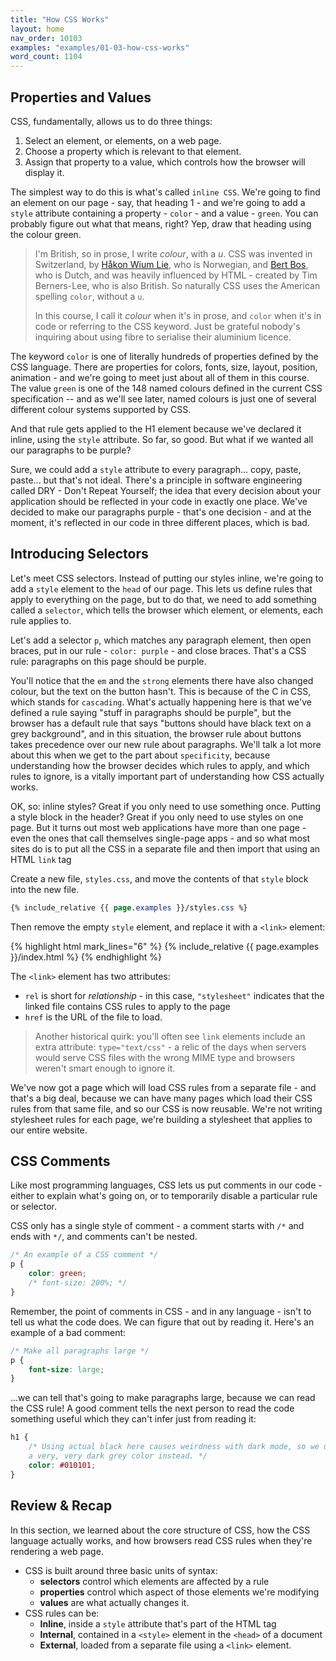 ```yaml
---
title: "How CSS Works"
layout: home
nav_order: 10103
examples: "examples/01-03-how-css-works"
word_count: 1104
---
```

## Properties and Values

CSS, fundamentally, allows us to do three things:

1. Select an element, or elements, on a web page.
2. Choose a property which is relevant to that element.
3. Assign that property to a value, which controls how the browser will display it.

The simplest way to do this is what's called `inline CSS`. We're going to find an element on our page - say, that heading 1 - and we're going to add a `style` attribute containing a property - `color` - and a value - `green`. You can probably figure out what that means, right? Yep, draw that heading using the colour green.

> I'm British, so in prose, I write *colour*, with a *u*. CSS was invented in Switzerland, by [Håkon Wium Lie](https://en.wikipedia.org/wiki/Håkon_Wium_Lie), who is Norwegian, and [Bert Bos](https://en.wikipedia.org/wiki/Bert_Bos), who is Dutch, and was heavily influenced by HTML - created by Tim Berners-Lee, who is also British. So naturally CSS uses the American spelling `color`, without a `u`. 
>
> In this course, I call it *colour* when it's in prose, and `color` when it's in code or referring to the CSS keyword. Just be grateful nobody's inquiring about using fibre to serialise their aluminium licence.

The keyword `color` is one of literally hundreds of properties defined by the CSS language. There are properties for colors, fonts, size, layout, position, animation - and we're going to meet just about all of them in this course. The value `green` is one of the 148 named colours defined in the current CSS specification -- and as we'll see later, named colours is just one of several different colour systems supported by CSS.

And that rule gets applied to the H1 element because we've declared it inline, using the `style` attribute. So far, so good. But what if we wanted all our paragraphs to be purple?

Sure, we could add a `style` attribute to every paragraph... copy, paste, paste... but that's not ideal. There's a principle in software engineering called DRY - Don't Repeat Yourself; the idea that every decision about your application should be reflected in your code in exactly one place. We've decided to make our paragraphs purple - that's one decision - and at the moment, it's reflected in our code in three different places, which is bad.

## Introducing Selectors

Let's meet CSS selectors. Instead of putting our styles inline, we're going to add a `style` element to the `head` of our page. This lets us define rules that apply to everything on the page, but to do that, we need to add something called a `selector`, which tells the browser which element, or elements, each rule applies to.

Let's add a selector `p`, which matches any paragraph element, then open braces, put in our rule - `color: purple` - and close braces. That's a CSS rule: paragraphs on this page should be purple.

You'll notice that the `em` and the `strong` elements there have also changed colour, but the text on the button hasn't. This is because of the C in CSS, which stands for `cascading`. What's actually happening here is that we've defined a rule saying "stuff in paragraphs should be purple", but the browser has a default rule that says "buttons should have black text on a grey background", and in this situation, the browser rule about buttons takes precedence over our new rule about paragraphs. We'll talk a lot more about this when we get to the part about `specificity`, because understanding how the browser decides which rules to apply, and which rules to ignore, is a vitally important part of understanding how CSS actually works.

OK, so: inline styles? Great if you only need to use something once. Putting a style block in the header? Great if you only need to use styles on one page. But it turns out most web applications have more than one page - even the ones that call themselves single-page apps - and so what most sites do is to put all the CSS in a separate file and then import that using an HTML `link` tag

Create a new file, `styles.css`, and move the contents of that `style` block into the new file. 

```css
{% include_relative {{ page.examples }}/styles.css %}
```

Then remove the empty `style` element, and replace it with a `<link>` element:

{% highlight html mark_lines="6" %}
{% include_relative {{ page.examples }}/index.html %}
{% endhighlight %}

The `<link>` element has two attributes:

* `rel` is short for *relationship* - in this case, `"stylesheet"` indicates that the linked file contains CSS rules to apply to the page
* `href` is the URL of the file to load.

> Another historical quirk: you'll often see `link` elements include an extra attribute: `type="text/css"` - a relic of the days when servers would serve CSS files with the wrong MIME type and browsers weren't smart enough to ignore it.

We've now got a page which will load CSS rules from a separate file - and that's a big deal, because we can have many pages which load their CSS rules from that same file, and so our CSS is now reusable. We're not writing stylesheet rules for each page, we're building a stylesheet that applies to our entire website.

## CSS Comments

Like most programming languages, CSS lets us put comments in our code - either to explain what's going on, or to temporarily disable a particular rule or selector.

CSS only has a single style of comment - a comment starts with `/*` and ends with `*/`, and comments can't be nested.

```css
/* An example of a CSS comment */
p {
    color: green;
    /* font-size: 200%; */
}
```

Remember, the point of comments in CSS - and in any language - isn't to tell us what the code does. We can figure that out by reading it. Here's an example of a bad comment:

```css
/* Make all paragraphs large */
p {
    font-size: large;
}
```

...we can tell that's going to make paragraphs large, because we can read the CSS rule! A good comment tells the next person to read the code something useful which they can't infer just from reading it:

```css
h1 {
    /* Using actual black here causes weirdness with dark mode, so we use
    a very, very dark grey color instead. */
    color: #010101;
}
```

## Review & Recap

In this section, we learned about the core structure of CSS, how the CSS language actually works, and how browsers read CSS rules when they're rendering a web page.

* CSS is built around three basic units of syntax:
  * **selectors** control which elements are affected by a rule
  * **properties** control which aspect of those elements we're modifying
  * **values** are what actually changes it.
* CSS rules can be:
  * **Inline**, inside a `style` attribute that's part of the HTML tag
  * **Internal**, contained in a `<style>` element in the `<head>` of a document
  * **External**, loaded from a separate file using a `<link>` element.











